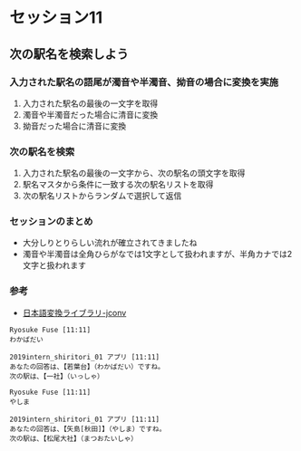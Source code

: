 # セッション11
## 次の駅名を検索しよう

### 入力された駅名の語尾が濁音や半濁音、拗音の場合に変換を実施
1. 入力された駅名の最後の一文字を取得
2. 濁音や半濁音だった場合に清音に変換
3. 拗音だった場合に清音に変換

### 次の駅名を検索
1. 入力された駅名の最後の一文字から、次の駅名の頭文字を取得
2. 駅名マスタから条件に一致する次の駅名リストを取得
3. 次の駅名リストからランダムで選択して返信

### セッションのまとめ
- 大分しりとりらしい流れが確立されてきましたね
- 濁音や半濁音は全角ひらがなでは1文字として扱われますが、半角カナでは2文字と扱われます

### 参考
- [日本語変換ライブラリ-jconv](https://github.com/ikegami-yukino/jaconv/blob/master/README_JP.rst)

```
Ryosuke Fuse [11:11]
わかばだい

2019intern_shiritori_01 アプリ [11:11]
あなたの回答は、【若葉台】（わかばだい）ですね。
次の駅は、【一社】（いっしゃ）

Ryosuke Fuse [11:11]
やしま

2019intern_shiritori_01 アプリ [11:11]
あなたの回答は、【矢島[秋田]】（やしま）ですね。
次の駅は、【松尾大社】（まつおたいしゃ）
```
